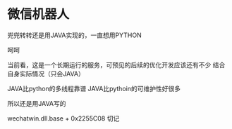 # 微信机器人

兜兜转转还是用JAVA实现的，一直想用PYTHON

呵呵

当前看，这是一个长期运行的服务，可预见的后续的优化开发应该还有不少
结合自身实际情况（只会JAVA）

JAVA比python的多线程靠谱
JAVA比pythoin的可维护性好很多

所以还是用JAVA写的


wechatwin.dll.base + 0x2255C08
切记

